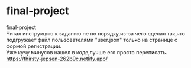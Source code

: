 # final-project
final-project  
Читал инструкцию к заданию не по порядку,из-за чего сделал так,что подгружает файл пользователями "user.json" только на странице с формой регистрации.  
Уже кучу минусов нашел в коде,лучше его просто переписать.  
https://thirsty-jepsen-262b9c.netlify.app/
